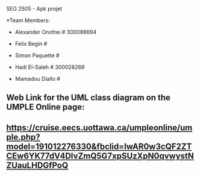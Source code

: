 SEG 2505 - Apk projet

*Team Members:

- Alexander Onofrei # 300089694

- Felix Begin       #

- Simon Paquette    #

- Hadi El-Saleh     # 300028268

- Mamadou Diallo    #

Web Link for the UML class diagram on the UMPLE Online page:
---
https://cruise.eecs.uottawa.ca/umpleonline/umple.php?model=191012276330&fbclid=IwAR0w3cQF2ZTCEw6YK77dV4DIvZmQ5G7xpSUzXpN0qvwystNZUauLHDGfPoQ
---
